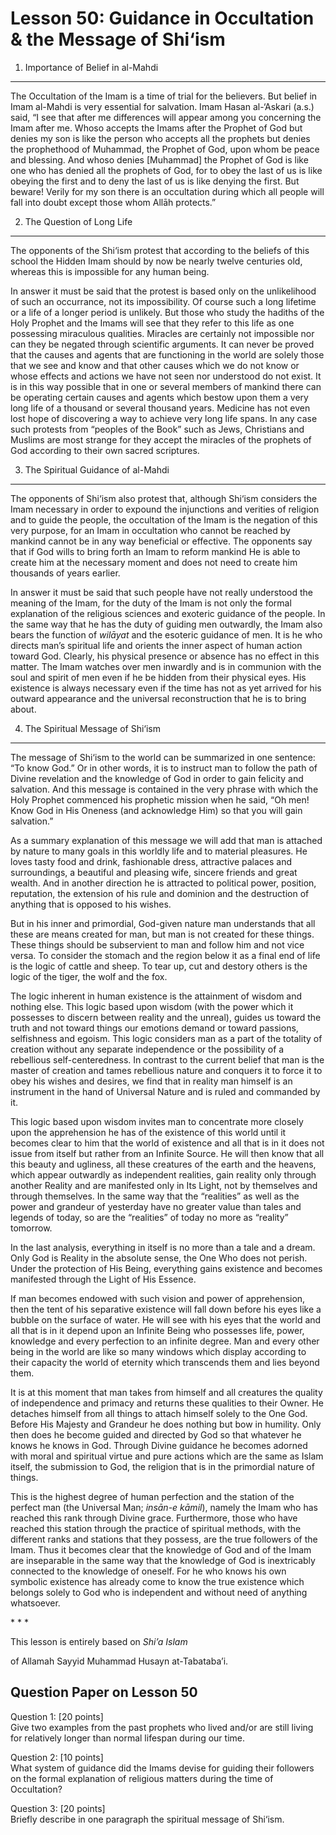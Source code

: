 Lesson 50: Guidance in Occultation & the Message of Shi‘ism
===========================================================

1. Importance of Belief in al-Mahdi
-----------------------------------

The Occultation of the Imam is a time of trial for the believers. But
belief in Imam al-Mahdi is very essential for salvation. Imam Hasan
al-‘Askari (a.s.) said, “I see that after me differences will appear
among you concerning the Imam after me. Whoso accepts the Imams after
the Prophet of God but denies my son is like the person who accepts all
the prophets but denies the prophethood of Muhammad, the Prophet of God,
upon whom be peace and blessing. And whoso denies [Muhammad] the Prophet
of God is like one who has denied all the prophets of God, for to obey
the last of us is like obeying the first and to deny the last of us is
like denying the first. But beware! Verily for my son there is an
occultation during which all people will fall into doubt except those
whom Allāh protects.”

2. The Question of Long Life
----------------------------

The opponents of the Shi‘ism protest that according to the beliefs of
this school the Hidden Imam should by now be nearly twelve centuries
old, whereas this is impossible for any human being.

In answer it must be said that the protest is based only on the
unlikelihood of such an occurrance, not its impossibility. Of course
such a long lifetime or a life of a longer period is unlikely. But those
who study the hadiths of the Holy Prophet and the Imams will see that
they refer to this life as one possessing miraculous qualities. Miracles
are certainly not impossible nor can they be negated through scientific
arguments. It can never be proved that the causes and agents that are
functioning in the world are solely those that we see and know and that
other causes which we do not know or whose effects and actions we have
not seen nor understood do not exist. It is in this way possible that in
one or several members of mankind there can be operating certain causes
and agents which bestow upon them a very long life of a thousand or
several thousand years. Medicine has not even lost hope of discovering a
way to achieve very long life spans. In any case such protests from
“peoples of the Book” such as Jews, Christians and Muslims are most
strange for they accept the miracles of the prophets of God according to
their own sacred scriptures.

3. The Spiritual Guidance of al-Mahdi
-------------------------------------

The opponents of Shi‘ism also protest that, although Shi‘ism considers
the Imam necessary in order to expound the injunctions and verities of
religion and to guide the people, the occultation of the Imam is the
negation of this very purpose, for an Imam in occultation who cannot be
reached by mankind cannot be in any way beneficial or effective. The
opponents say that if God wills to bring forth an Imam to reform mankind
He is able to create him at the necessary moment and does not need to
create him thousands of years earlier.

In answer it must be said that such people have not really understood
the meaning of the Imam, for the duty of the Imam is not only the formal
explanation of the religious sciences and exoteric guidance of the
people. In the same way that he has the duty of guiding men outwardly,
the Imam also bears the function of *wilāyat* and the esoteric guidance
of men. It is he who directs man’s spiritual life and orients the inner
aspect of human action toward God. Clearly, his physical presence or
absence has no effect in this matter. The Imam watches over men inwardly
and is in communion with the soul and spirit of men even if he be hidden
from their physical eyes. His existence is always necessary even if the
time has not as yet arrived for his outward appearance and the universal
reconstruction that he is to bring about.

4. The Spiritual Message of Shi‘ism
-----------------------------------

The message of Shi‘ism to the world can be summarized in one sentence:
“To know God.” Or in other words, it is to instruct man to follow the
path of Divine revelation and the knowledge of God in order to gain
felicity and salvation. And this message is contained in the very phrase
with which the Holy Prophet commenced his prophetic mission when he
said, “Oh men! Know God in His Oneness (and acknowledge Him) so that you
will gain salvation.”

As a summary explanation of this message we will add that man is
attached by nature to many goals in this worldly life and to material
pleasures. He loves tasty food and drink, fashionable dress, attractive
palaces and surroundings, a beautiful and pleasing wife, sincere friends
and great wealth. And in another direction he is attracted to political
power, position, reputation, the extension of his rule and dominion and
the destruction of anything that is opposed to his wishes.

But in his inner and primordial, God-given nature man understands that
all these are means created for man, but man is not created for these
things. These things should be subservient to man and follow him and not
vice versa. To consider the stomach and the region below it as a final
end of life is the logic of cattle and sheep. To tear up, cut and
destory others is the logic of the tiger, the wolf and the fox.

The logic inherent in human existence is the attainment of wisdom and
nothing else. This logic based upon wisdom (with the power which it
possesses to discern between reality and the unreal), guides us toward
the truth and not toward things our emotions demand or toward passions,
selfishness and egoism. This logic considers man as a part of the
totality of creation without any separate independence or the
possibility of a rebellious self-centeredness. In contrast to the
current belief that man is the master of creation and tames rebellious
nature and conquers it to force it to obey his wishes and desires, we
find that in reality man himself is an instrument in the hand of
Universal Nature and is ruled and commanded by it.

This logic based upon wisdom invites man to concentrate more closely
upon the apprehension he has of the existence of this world until it
becomes clear to him that the world of existence and all that is in it
does not issue from itself but rather from an Infinite Source. He will
then know that all this beauty and ugliness, all these creatures of the
earth and the heavens, which appear outwardly as independent realities,
gain reality only through another Reality and are manifested only in Its
Light, not by themselves and through themselves. In the same way that
the “realities” as well as the power and grandeur of yesterday have no
greater value than tales and legends of today, so are the “realities” of
today no more as “reality” tomorrow.

In the last analysis, everything in itself is no more than a tale and a
dream. Only God is Reality in the absolute sense, the One Who does not
perish. Under the protection of His Being, everything gains existence
and becomes manifested through the Light of His Essence.

If man becomes endowed with such vision and power of apprehension, then
the tent of his separative existence will fall down before his eyes like
a bubble on the surface of water. He will see with his eyes that the
world and all that is in it depend upon an Infinite Being who possesses
life, power, knowledge and every perfection to an infinite degree. Man
and every other being in the world are like so many windows which
display according to their capacity the world of eternity which
transcends them and lies beyond them.

It is at this moment that man takes from himself and all creatures the
quality of independence and primacy and returns these qualities to their
Owner. He detaches himself from all things to attach himself solely to
the One God. Before His Majesty and Grandeur he does nothing but bow in
humility. Only then does he become guided and directed by God so that
whatever he knows he knows in God. Through Divine guidance he becomes
adorned with moral and spiritual virtue and pure actions which are the
same as Islam itself, the submission to God, the religion that is in the
primordial nature of things.

This is the highest degree of human perfection and the station of the
perfect man (the Universal Man; *insān-e kāmil*), namely the Imam who
has reached this rank through Divine grace. Furthermore, those who have
reached this station through the practice of spiritual methods, with the
different ranks and stations that they possess, are the true followers
of the Imam. Thus it becomes clear that the knowledge of God and of the
Imam are inseparable in the same way that the knowledge of God is
inextricably connected to the knowledge of oneself. For he who knows his
own symbolic existence has already come to know the true existence which
belongs solely to God who is independent and without need of anything
whatsoever.

\* \* \*

This lesson is entirely based on *Shi’a Islam*

of Allamah Sayyid Muhammad Husayn at-Tabataba’i.

Question Paper on Lesson 50
---------------------------

Question 1: [20 points]  
 Give two examples from the past prophets who lived and/or are still
living for relatively longer than normal lifespan during our time.

Question 2: [10 points]  
 What system of guidance did the Imams devise for guiding their
followers on the formal explanation of religious matters during the time
of Occultation?

Question 3: [20 points]  
 Briefly describe in one paragraph the spiritual message of Shi‘ism.


